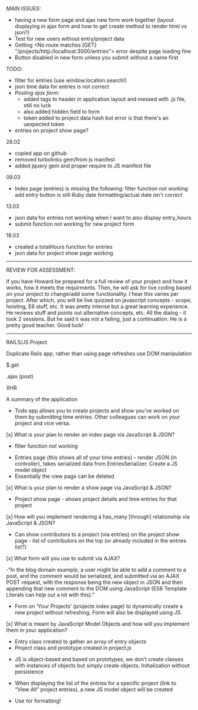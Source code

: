*MAIN ISSUES:*
- having a new form page and ajax new form work together (layout displaying in ajax form and how to get create method to render html vs json?)
- Test for new users without entry/project data
- Getting <No route matches [GET] "/projects/http:/localhost:3000/entries"> error despite page loading fine
- Button disabled in new form unless you submit without a name first

TODO:
- filter for entries (use window.location.search!)
- json time data for entries is not correct
- *Posting ajax form:*
	- added tags to header in application layout and messed with .js file, still no luck
	- also added hidden field to form
	- token added to project data hash but error is that there's an uexpected token
- entries on project show page?

28.02
- copied app on github
- removed turbolinks gem/from js manifest
- added jquery gem and proper require to JS manifest file


09.03
- Index page (entries) is missing the following:
	filter function not working
	add entry button is still Ruby
	date formatting/actual date isn't correct

13.03
- json data for entries not working when I want to also display entry_hours
- submit function not working for new project form

18.03
- created a totalHours function for entries
- json data for project show page working

**********************

REVIEW FOR ASSESSMENT:

If you have Howard be prepared for a full review of your project and how it works, how it meets the requirments.  Then, he will ask for live coding based on your project to change/add some functionality.  I hear this varies per project.  After which, you will be live quizzed on javascript concepts - scope, hoisting, E6 stuff, etc.  It was pretty intense but a great learning experience. He reviews stuff and points out alternative concepts, etc.  All the dialog - it took 2 sessions.  But he said it was not a failing, just a continuation.  He is a pretty good teacher.  Good luck!


**********************

RAILS/JS Project

Duplicate Rails app, rather than using page refreshes use DOM manipulation

$.get

.ajax (post)

XHR

A summary of the application

- Todo app allows you to create projects and show you’ve worked on them by submitting time entries. Other colleagues can work on your project and vice versa. 

[x] What is your plan to render an index page via JavaScript & JSON?

* filter function not working

- Entries page (this shows all of your time entries) - render JSON (in controller), takes serialized data from EntriesSerializer. Create a JS model object
- Essentially the view page can be deleted

[x] What is your plan to render a show page via JavaScript & JSON?

- Project show page - shows project details and time entries for that project

[x] How will you implement rendering a has_many [through] relationship via JavaScript & JSON?

- Can show contributors to a project (via entries) on the project show page - list of contributors on the top (or already included in the entries list?)

[x] What form will you use to submit via AJAX?

-“In the blog domain example, a user might be able to add a comment to a post, and the comment would be serialized, and submitted via an AJAX POST request, with the response being the new object in JSON and then appending that new comment to the DOM using JavaScript (ES6 Template Literals can help out a lot with this).” 

- Form on ‘Your Projects’ (projects index page) to dynamically create a new project without refreshing. Form will also be displayed using JS.

[x] What is meant by JavaScript Model Objects and how will you implement them in your application?
* Entry class created to gather an array of entry objects
* Project class and prototype created in project.js

- JS is object-based and based on prototypes, we don’t create classes with instances of objects but simply create objects. Initialization without persistence

- When displaying the list of the entries for a specific project (link to “View All” project entries), a new JS model object will be created 

- Use for formatting!


